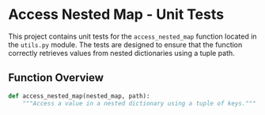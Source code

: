 # Access Nested Map - Unit Tests

This project contains unit tests for the `access_nested_map` function located in the `utils.py` module. The tests are designed to ensure that the function correctly retrieves values from nested dictionaries using a tuple path.

## Function Overview

```python
def access_nested_map(nested_map, path):
    """Access a value in a nested dictionary using a tuple of keys."""
